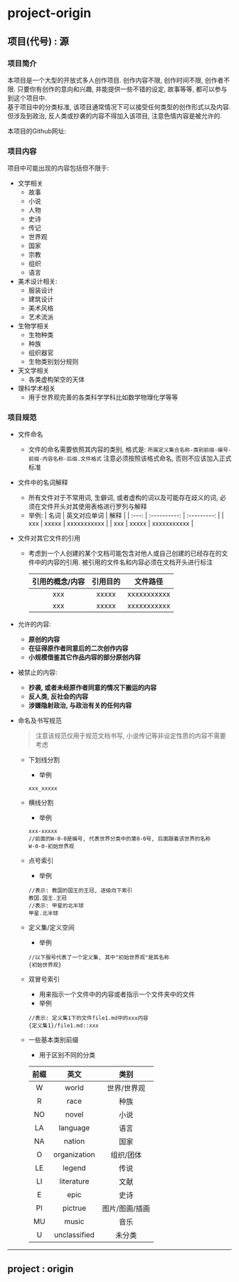 # project-origin



[^-^]: # (下面是中文版)
## 项目(代号) : 源

### 项目简介
本项目是一个大型的开放式多人创作项目. 创作内容不限, 创作时间不限, 创作者不限. 只要你有创作的意向和兴趣, 并能提供一些不错的设定, 故事等等, 都可以参与到这个项目中.  
基于项目中的分类标准, 该项目通常情况下可以接受任何类型的创作形式以及内容. 但涉及到政治, 反人类或抄袭的内容不得加入该项目, 注意色情内容是被允许的.

本项目的Github网址: 

### 项目内容
项目中可能出现的内容包括但不限于: 
- 文学相关
  - 故事
  - 小说
  - 人物
  - 史诗
  - 传记
  - 世界观
  - 国家
  - 宗教
  - 组织
  - 语言
- 美术设计相关:
  - 服装设计
  - 建筑设计
  - 美术风格
  - 艺术流派
- 生物学相关
  - 生物种类
  - 种族
  - 组织器官
  - 生物类别划分规则
- 天文学相关
  - 各类虚构架空的天体
- 理科学术相关
  - 用于世界观完善的各类科学学科比如数学物理化学等等

### 项目规范
- 文件命名
  - 文件的命名需要依照其内容的类别, 格式是: 
  ```所属定义集合名称-类别前缀-编号-前缀-内容名称-后缀.文件格式```
  注意必须按照该格式命名, 否则不应该加入正式标准

- 文件中的名词解释
  - 所有文件对于不常用词, 生僻词, 或者虚构的词以及可能存在歧义的词, 必须在文件开头对其使用表格进行罗列与解释
  - 举例:
    | 名词  | 英文对应单词 |    解释     |
    | :---: | :----------: | :---------: |
    |  xxx  |    xxxxx     | xxxxxxxxxxx |
    |  xxx  |    xxxxx     | xxxxxxxxxxx |

- 文件对其它文件的引用
  - 考虑到一个人创建的某个文档可能包含对他人或自己创建的已经存在的文件中的内容的引用. 被引用的文件名和内容必须在文档开头进行标注

    | 引用的概念/内容 | 引用目的 |  文件路径   |
    | :-------------: | :------: | :---------: |
    |       xxx       |  xxxxx   | xxxxxxxxxxx |
    |       xxx       |  xxxxx   | xxxxxxxxxxx |

- 允许的内容:
  - **原创的内容**
  - **在征得原作者同意后的二次创作内容**
  - **小规模借鉴其它作品内容的部分原创内容**
- 被禁止的内容:
  - **抄袭, 或者未经原作者同意的情况下搬运的内容**
  - **反人类, 反社会的内容**
  - **涉嫌隐射政治, 与政治有关的任何内容**
- 命名及书写规范
  > 注意该规范仅用于规范文档书写, 小说传记等非设定性质的内容不需要考虑
  - 下划线分割
    - 举例
    ```
    xxx_xxxxx
    ```
  - 横线分割
    - 举例
    ```
    xxx-xxxxx
    //前面的W-0-0是编号, 代表世界分类中的第0-0号, 后面跟着该世界的名称
    W-0-0-初始世界观
    ```
  - 点号索引
    - 举例
    ```
    //表示: 教国的国王的王冠, 逐级向下索引
    教国.国王.王冠
    //表示: 甲星的北半球
    甲星.北半球
    ```
  - 定义集/定义空间
    - 举例
    ```
    //以下服号代表了一个定义集, 其中"初始世界观"是其名称
    {初始世界观}
    ```
  - 双冒号索引
    - 用来指示一个文件中的内容或者指示一个文件夹中的文件
    - 举例
    ```
    //表示: 定义集1下的文件file1.md中的xxx内容
    {定义集1}/file1.md::xxx
    ```
  - 一些基本类别前缀
    - 用于区别不同的分类

    | 前缀  |     英文     |      类别      |
    | :---: | :----------: | :------------: |
    |   W   |    world     |  世界/世界观   |
    |   R   |     race     |      种族      |
    |  NO   |    novel     |      小说      |
    |  LA   |   language   |      语言      |
    |  NA   |    nation    |      国家      |
    |   O   | organization |   组织/团体    |
    |  LE   |    legend    |      传说      |
    |  LI   |  literature  |      文献      |
    |   E   |     epic     |      史诗      |
    |  PI   |   pictrue    | 图片/图画/插画 |
    |  MU   |    music     |      音乐      |
    |   U   | unclassified |     未分类     |
    

---

[0-0]: # (下面是英文版)
## project : origin



